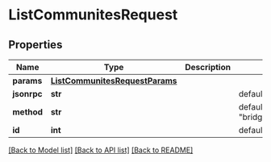 # ListCommunitesRequest

## Properties
Name | Type | Description | Notes
------------ | ------------- | ------------- | -------------
**params** | [**ListCommunitesRequestParams**](ListCommunitesRequestParams.md) |  | 
**jsonrpc** | **str** |  | defaults to "2.0"
**method** | **str** |  | defaults to "bridge.list_communitites"
**id** | **int** |  | defaults to 1

[[Back to Model list]](../README.md#documentation-for-models) [[Back to API list]](../README.md#documentation-for-api-endpoints) [[Back to README]](../README.md)


